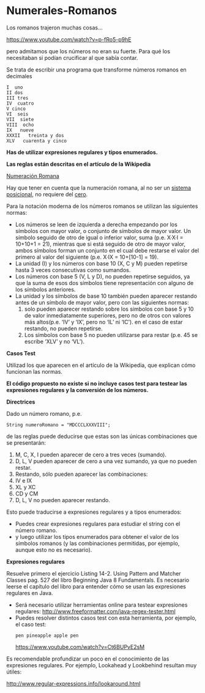 # Numerales-Romanos
Los romanos trajeron muchas cosas...

https://www.youtube.com/watch?v=p-fRo5-p9hE

pero admitamos que los números no eran su fuerte. Para qué los necesitaban si podían crucificar al que sabía contar.

Se trata de escribir una programa que transforme números romanos en decimales

```
I  uno 
II dos 
III tres 
IV  cuatro 
V cinco 
VI  seis 
VII  siete 
VIII  ocho 
IX   nueve 
XXXII   treinta y dos 
XLV   cuarenta y cinco
```

**Has de utilizar expresiones regulares y tipos enumerados.**

**Las reglas están descritas en el artículo de la Wikipedia**

[Numeración Romana](https://es.wikipedia.org/wiki/Numeraci%C3%B3n_romana)

Hay que tener en cuenta que la numeración romana, al no ser un [sistema posicional](https://es.wikipedia.org/wiki/Notaci%C3%B3n_posicional), no requiere del [cero](https://es.wikipedia.org/wiki/Cero).

Para la notación moderna de los números romanos se utilizan las siguientes normas:

- Los números se leen de izquierda a derecha empezando por los símbolos con mayor valor, o conjunto de símbolos de mayor valor.
Un símbolo seguido de otro de igual o inferior valor, suma (p.e. X·X·I = 10+10+1 = 21), mientras que si está seguido de otro de mayor valor, ambos símbolos forman un conjunto en el cual debe restarse el valor del primero al valor del siguiente (p.e. X·IX = 10+[10-1] = 19).
- La unidad (I) y los números con base 10 (X, C y M) pueden repetirse hasta 3 veces consecutivas como sumandos.
- Los números con base 5 (V, L y D), no pueden repetirse seguidos, ya que la suma de esos dos símbolos tiene representación con alguno de los símbolos anteriores.
- La unidad y los símbolos de base 10 también pueden aparecer restando antes de un símbolo de mayor valor, pero con las siguientes normas:
  1. solo pueden aparecer restando sobre los símbolos con base 5 y 10 de valor inmediatamente superiores, pero no de otros con valores más altos(p.e. ‘IV’ y ‘IX’, pero no ‘IL’ ni ‘IC’).
en el caso de estar restando, no pueden repetirse.
  2. Los símbolos con base 5 no pueden utilizarse para restar (p.e. 45 se escribe ‘XLV’ y no ‘VL’).

**Casos Test**

Utilizad los que aparecen en el artículo de la Wikipedia, que explican cómo funcionan las normas.

**El código propuesto no existe si no incluye casos test para testear las expresiones regulares y la conversión de los números.**

**Directrices**

Dado un número romano, p.e.
```
String numeroRomano = "MDCCCLXXXVIII";
```
de las reglas puede deducirse que estas son las únicas combinaciones que se presentarán:
1. M, C, X, I pueden aparecer de cero a tres veces (sumando).
2. D, L, V pueden aparecer de cero a una vez sumando, ya que no pueden restar.
3. Restando, sólo pueden aparecer las combinaciones:
4. IV e IX
5. XL y XC
6. CD y CM
7. D, L, V no pueden aparecer restando.

Esto puede traducirse a expresiones regulares y a tipos enumerados:
- Puedes crear expresiones regulares para estudiar el string con el número romano.
- y luego utilizar los tipos enumerados para obtener el valor de los símbolos romanos (y las combinaciones permitidas, por ejemplo, aunque esto no es necesario).

**Expresiones regulares**

Resuelve primero el ejercicio Listing 14-2. Using Pattern and Matcher Classes pag. 527 del libro Beginning Java 8 Fundamentals. Es necesario leerse el capítulo del libro para entender cómo se usan las expresiones regulares en Java.

- Será necesario utilizar herramientas online para testear expresiones regulares:
  http://www.freeformatter.com/java-regex-tester.html
- Puedes resolver distintos casos test con esta herramienta, por ejemplo, el caso test: 
  ```
  pen pineapple apple pen
  ```
  https://www.youtube.com/watch?v=Ct6BUPvE2sM
  
Es recomendable profundizar un poco en el conocimiento de las expresiones regulares. Por ejemplo, Lookahead y Lookbehind resultan muy útiles:

http://www.regular-expressions.info/lookaround.html

